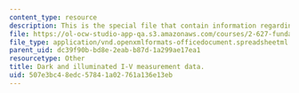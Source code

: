 ```yaml
---
content_type: resource
description: This is the special file that contain information regarding courses.
file: https://ol-ocw-studio-app-qa.s3.amazonaws.com/courses/2-627-fundamentals-of-photovoltaics-fall-2013/507e3bc48edc57841a02761a136e13eb_MIT2_627F13_pset3_q1data.xlsx
file_type: application/vnd.openxmlformats-officedocument.spreadsheetml.sheet
parent_uid: dc39f90b-bd8e-2eab-b87d-1a299ae17ea1
resourcetype: Other
title: Dark and illuminated I-V measurement data.
uid: 507e3bc4-8edc-5784-1a02-761a136e13eb
---
```

